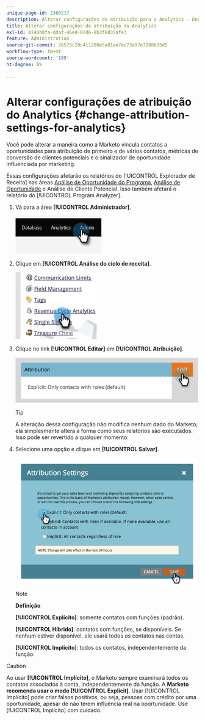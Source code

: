 ```yaml
---
unique-page-id: 2360217
description: Alterar configurações de atribuição para o Analytics - Documentação do Marketo - Documentação do produto
title: Alterar configurações de atribuição do Analytics
exl-id: 4740b0fa-ddaf-46ed-87d6-8b3f8d35afe3
feature: Administration
source-git-commit: 26573c20c411208e5a01aa7ec73a97e7208b35d5
workflow-type: tm+mt
source-wordcount: '189'
ht-degree: 0%

---
```


# Alterar configurações de atribuição do Analytics {#change-attribution-settings-for-analytics}

Você pode alterar a maneira como a Marketo vincula contatos a oportunidades para atribuição de primeiro e de vários contatos, métricas de conversão de clientes potenciais e o sinalizador de oportunidade influenciada por marketing.

Essas configurações afetarão os relatórios do [!UICONTROL Explorador de Receita] nas áreas [Análise de Oportunidade do Programa](/help/marketo/product-docs/reporting/revenue-cycle-analytics/program-analytics/understanding-the-program-opportunity-analysis-area.md), [Análise de Oportunidade](/help/marketo/product-docs/reporting/revenue-cycle-analytics/revenue-explorer/understanding-opportunity-analysis-in-revenue-explorer.md) e Análise de Cliente Potencial. Isso também afetará o relatório do [!UICONTROL Program Analyzer].

1. Vá para a área **[!UICONTROL Administrador]**.

   ![](assets/change-attribution-settings-for-analytics-1.png)

1. Clique em **[!UICONTROL Análise do ciclo de receita]**.

   ![](assets/change-attribution-settings-for-analytics-2.png)

1. Clique no link **[!UICONTROL Editar]** em **[!UICONTROL Atribuição]**.

   ![](assets/change-attribution-settings-for-analytics-3.png)

   >[!TIP]
   >
   >A alteração dessa configuração não modifica nenhum dado do Marketo; ela simplesmente altera a forma como seus relatórios são executados. Isso pode ser revertido a qualquer momento.

1. Selecione uma opção e clique em **[!UICONTROL Salvar]**.

   ![](assets/change-attribution-settings-for-analytics-4.png)

   >[!NOTE]
   >
   >**Definição**
   >
   >**[!UICONTROL Explícito]**: somente contatos com funções (padrão).
   >
   >**[!UICONTROL Híbrido]**: contatos com funções, se disponíveis. Se nenhum estiver disponível, ele usará todos os contatos nas contas.
   >
   >**[!UICONTROL Implícito]**: todos os contatos, independentemente da função.

>[!CAUTION]
>
>Ao usar **[!UICONTROL Implícito]**, o Marketo sempre examinará todos os contatos associados à conta, independentemente da função. A **Marketo recomenda usar o modo [!UICONTROL Explicit]**. Usar [!UICONTROL Implícito] pode criar falsos positivos, ou seja, pessoas com crédito por uma oportunidade, apesar de não terem influência real na oportunidade. Use [!UICONTROL Implícito] com cuidado.
